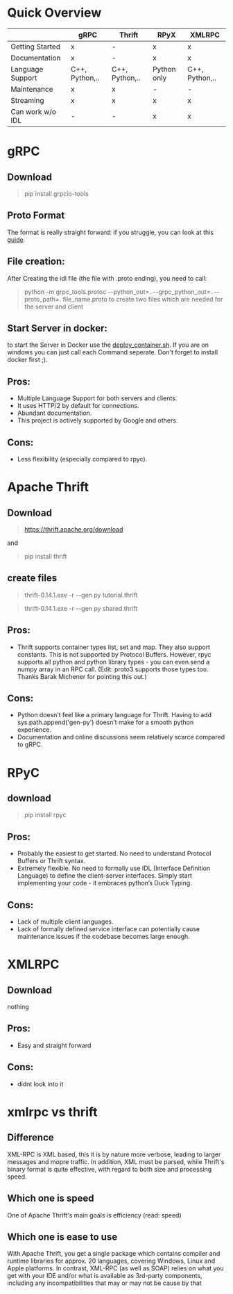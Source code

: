 # Quick Overview

|                  | gRPC           | Thrift         | RPyX        | XMLRPC |
|------------------|----------------|----------------|-------------|--------|
| Getting Started  | x              | -              | x           | x      |
| Documentation    | x              | -              | x           | x      |
| Language Support | C++, Python,.. | C++, Python,.. | Python only |  C++, Python,.. |
| Maintenance      | x              | x              | -           | -      |
| Streaming        | x              | x              | x           | x      |
| Can work w/o IDL  | -              | -              | x           | x      |

# gRPC

## Download

>pip install grpcio-tools

## Proto Format 

The format is really straight forward:
if you struggle, you can look at this [guide](https://developers.google.com/protocol-buffers/docs/overview)

## File creation:
After Creating the idl file (the file with .proto ending), you need to call:
>python -m grpc_tools.protoc --python_out=. --grpc_python_out=. --proto_path=. file_name.proto
to create two files which are needed for the server and client

## Start Server in docker:

to start the Server in Docker use the [deploy_container.sh](deploy_container.sh). If you are on windows you can just call each Command seperate. Don't forget to install docker first ;). 

## Pros:

- Multiple Language Support for both servers and clients.
- It uses HTTP/2 by default for connections.
- Abundant documentation.
- This project is actively supported by Google and others.
## Cons:

- Less flexibility (especially compared to rpyc).

# Apache Thrift 

## Download 
>https://thrift.apache.org/download

and

>pip install thrift

## create files

>thrift-0.14.1.exe -r --gen py tutorial.thrift 

>thrift-0.14.1.exe -r --gen py shared.thrift

## Pros:

- Thrift supports container types list, set and map. They also support constants. This is not supported by Protocol Buffers. However, rpyc supports all python and python library types - you can even send a numpy array in an RPC call. (Edit: proto3 supports those types too. Thanks Barak Michener for pointing this out.)

## Cons:

- Python doesn’t feel like a primary language for Thrift. Having to add sys.path.append('gen-py') doesn’t make for a smooth python experience.
- Documentation and online discussions seem relatively scarce compared to gRPC.

# RPyC

## download

> pip install rpyc

## Pros:

- Probably the easiest to get started. No need to understand Protocol Buffers or Thrift syntax.
- Extremely flexible. No need to formally use IDL (Interface Definition Language) to define the client-server interfaces. Simply start implementing your code - it embraces python’s Duck Typing.

## Cons:

- Lack of multiple client languages.
- Lack of formally defined service interface can potentially cause maintenance issues if the codebase becomes large enough.

# XMLRPC

## Download

nothing

## Pros:

- Easy and straight forward

## Cons:

- didnt look into it

# xmlrpc vs thrift

## Difference

XML-RPC is XML based, this it is by nature more verbose, leading to larger messages and mopre traffic. In addition, XML must be parsed, while Thrift's binary format is quite effective, with regard to both size and processing speed.

## Which one is speed

One of Apache Thrift's main goals is efficiency (read: speed)

## Which one is ease to use

With Apache Thrift, you get a single package which contains compiler and runtime libraries for approx. 20 languages, covering Windows, Linux and Apple platforms. In contrast, XML-RPC (as well as SOAP) relies on what you get with your IDE and/or what is available as 3rd-party components, including any incompatibilities that may or may not be cause by that
